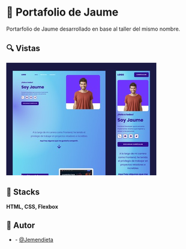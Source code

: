 # 💎 Portafolio de Jaume

Portarfolio de Jaume desarrollado en base al taller del mismo nombre.

## 🔍 Vistas

![Image text](https://github.com/Jemendieta/portafolio-Jaume/blob/main/Thumbnail-portafolio_jaume.jpg)

## 🚩 Stacks

**HTML, CSS, Flexbox**

## 🌟 Autor

- **<Jorge Mendieta>** - [@Jemendieta](https://github.com/Jemendieta)
